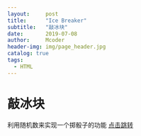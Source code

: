```yaml
---
layout:     post
title:      "Ice Breaker"
subtitle:   "敲冰块"
date:       2019-07-08
author:     Mcoder
header-img: img/page_header.jpg
catalog: true
tags:
  - HTML
---
```


# 敲冰块
利用随机数来实现一个掷骰子的功能
[点击跳转](/icebreaker)